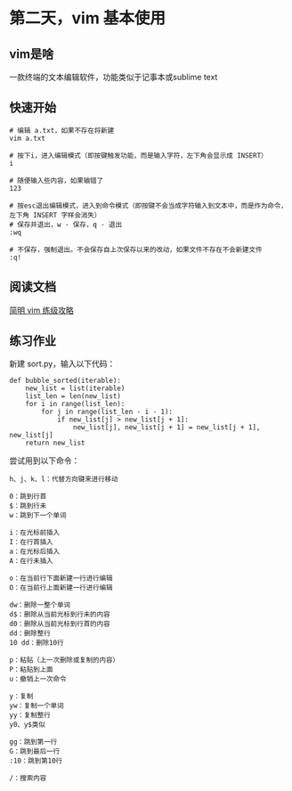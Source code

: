 # 第二天，vim 基本使用
## vim是啥
一款终端的文本编辑软件，功能类似于记事本或sublime text

## 快速开始
```
# 编辑 a.txt，如果不存在将新建
vim a.txt

# 按下i，进入编辑模式（即按键触发功能，而是输入字符，左下角会显示成 INSERT）
i

# 随便输入些内容，如果输错了
123

# 按esc退出编辑模式，进入到命令模式（即按键不会当成字符输入到文本中，而是作为命令，左下角 INSERT 字样会消失）
# 保存并退出，w - 保存，q - 退出
:wq

# 不保存，强制退出。不会保存自上次保存以来的改动，如果文件不存在不会新建文件
:q!
```

## 阅读文档
[简明 vim 练级攻略](https://coolshell.cn/articles/5426.html)

## 练习作业
新建 sort.py，输入以下代码：
```
def bubble_sorted(iterable):
    new_list = list(iterable)
    list_len = len(new_list)
    for i in range(list_len):
        for j in range(list_len - i - 1):
            if new_list[j] > new_list[j + 1]:
                new_list[j], new_list[j + 1] = new_list[j + 1], new_list[j]
    return new_list
```

尝试用到以下命令：
```
h、j、k、l：代替方向键来进行移动

0：跳到行首
$：跳到行未
w：跳到下一个单词

i：在光标前插入
I：在行首插入
a：在光标后插入
A：在行未插入

o：在当前行下面新建一行进行编辑
O：在当前行上面新建一行进行编辑

dw：删除一整个单词
d$：删除从当前光标到行未的内容
d0：删除从当前光标到行首的内容
dd：删除整行
10 dd：删除10行

p：粘贴（上一次删除或复制的内容）
P：粘贴到上面
u：撤销上一次命令

y：复制
yw：复制一个单词
yy：复制整行
y0、y$类似

gg：跳到第一行
G：跳到最后一行
:10：跳到第10行

/：搜索内容
```